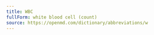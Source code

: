 ```yaml
---
title: WBC
fullForm: white blood cell (count)
source: https://openmd.com/dictionary/abbreviations/w
---
```

